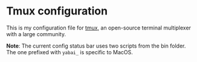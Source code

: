 # Tmux configuration

This is my configuration file for [tmux](https://github.com/tmux/tmux), an open-source terminal multiplexer with a large community.

**Note**: The current config status bar uses two scripts from the bin folder. The one prefixed with ``yabai_`` is specific to MacOS.

